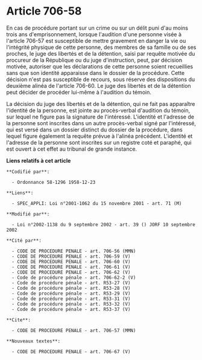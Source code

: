 # Article 706-58

En cas de procédure portant sur un crime ou sur un délit puni d'au moins trois ans d'emprisonnement, lorsque l'audition d'une
personne visée à l'article 706-57 est susceptible de mettre gravement en danger la vie ou l'intégrité physique de cette
personne, des membres de sa famille ou de ses proches, le juge des libertés et de la détention, saisi par requête motivée du
procureur de la République ou du juge d'instruction, peut, par décision motivée, autoriser que les déclarations de cette
personne soient recueillies sans que son identité apparaisse dans le dossier de la procédure. Cette décision n'est pas
susceptible de recours, sous réserve des dispositions du deuxième alinéa de l'article 706-60. Le juge des libertés et de la
détention peut décider de procéder lui-même à l'audition du témoin.

La décision du juge des libertés et de la détention, qui ne fait pas apparaître l'identité de la personne, est jointe au
procès-verbal d'audition du témoin, sur lequel ne figure pas la signature de l'intéressé. L'identité et l'adresse de la
personne sont inscrites dans un autre procès-verbal signé par l'intéressé, qui est versé dans un dossier distinct du dossier
de la procédure, dans lequel figure également la requête prévue à l'alinéa précédent. L'identité et l'adresse de la personne
sont inscrites sur un registre coté et paraphé, qui est ouvert à cet effet au tribunal de grande instance.

**Liens relatifs à cet article**

	**Codifié par**:

	  - Ordonnance 58-1296 1958-12-23

	**Liens**:

	  - SPEC_APPLI: Loi n°2001-1062 du 15 novembre 2001 - art. 71 (M)

	**Modifié par**:

	  - Loi n°2002-1138 du 9 septembre 2002 - art. 39 () JORF 10 septembre 2002

	**Cité par**:

	  - CODE DE PROCEDURE PENALE - art. 706-56 (MMN)
	  - CODE DE PROCEDURE PENALE - art. 706-59 (V)
	  - CODE DE PROCEDURE PENALE - art. 706-60 (V)
	  - CODE DE PROCEDURE PENALE - art. 706-61 (V)
	  - CODE DE PROCEDURE PENALE - art. 706-62 (V)
	  - Code de procédure pénale - art. 706-62-2 (V)
	  - Code de procédure pénale - art. R53-27 (V)
	  - Code de procédure pénale - art. R53-28 (V)
	  - Code de procédure pénale - art. R53-29 (V)
	  - Code de procédure pénale - art. R53-31 (V)
	  - Code de procédure pénale - art. R53-32 (V)
	  - Code de procédure pénale - art. R53-37 (V)

	**Cite**:

	  - CODE DE PROCEDURE PENALE - art. 706-57 (MMN)

	**Nouveaux textes**:

	  - CODE DE PROCEDURE PENALE - art. 706-67 (V)
